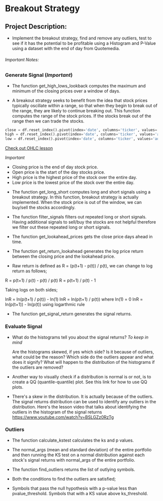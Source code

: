 
# Breakout Strategy

## Project Description: 

* Implement the breakout strategy, find and remove any outliers, test to see if it has the potential to be profitable using a Histogram and P-Value using a dataset with the end of day from Quotemedia.


###### *Important Notes*: 

###  Generate Signal (*Important*)

* The function get_high_lows_lookback computes the maximum and minimum of the closing prices over a window of days.

* A breakout strategy seeks to benefit from the idea that stock prices typically oscillate within a range, so that when they begin to break out of the range, they are likely to continue breaking out. This function computes the range of the stock prices. If the stocks break out of the range then we can trade the stocks.

```python
close = df.reset_index().pivot(index='date', columns='ticker', values='adj_close')
high = df.reset_index().pivot(index='date', columns='ticker', values='adj_high')
low = df.reset_index().pivot(index='date', columns='ticker', values='adj_low')
```

[Check out OHLC lesson](https://www.youtube.com/watch?v=FgNY4YgVWFk)

*Important*
- Closing price is the end of day stock price.
- Open price is the start of the day stocks price.
- High price is the highest price of the stock over the entire day.
- Low price is the lowest price of the stock over the entire day.

* The function get_long_short computes long and short signals using a breakout strategy. In this function, breakout strategy is actually implemented. When the stock price is out of the window, we can buy/sell the stocks accordingly.

* The function filter_signals filters out repeated long or short signals. Having additional signals to sell/buy the stocks are not helpful therefore we filter out these repeated long or short signals.

* The function get_lookahead_prices gets the close price days ahead in time.

* The function get_return_lookahead generates the log price return between the closing price and the lookahead price.

* Raw return is defined as R = (p(t+1) - p(t)) / p(t), we can change to log return as follows;

R = p(t+1) / p(t) - p(t) / p(t)
R = p(t+1) / p(t) - 1

Taking logs on both sides;

lnR = ln(p(t+1) / p(t)) - ln(1)
lnR = ln(p(t+1) / p(t)) where ln(1) = 0
lnR = ln(p(t+1)) - ln(p(t)) using logarthmic rule

* The function get_signal_return generates the signal returns.

###  Evaluate Signal

* What do the histograms tell you about the signal returns?
*To keep in mind*

    Are the histograms skewed, if yes which side?
    Is it because of outliers, what could be the reason?
    Which side do the outliers appear and what does it signify?
    What will happen to the distribution of the histograms if the outliers are removed?

* Another way to visually check if a distribution is normal is or not, is to create a QQ (quantile-quantile) plot. See this link for how to use QQ plots.

* There's a skew in the distribution. It is actually because of the outliers. The signal returns distribution can be used to identify any outliers in the distribution. Here's the lesson video that talks about identifying the outliers in the histogram of the signal returns https://www.youtube.com/watch?v=BSLGZz0RzTg

### Outliers

* The function calculate_kstest calculates the ks and p values.

* The normal_args (mean and standard deviation) of the entire portfolio and then running the KS test on a normal distribution against each stock's signal returns with normal_args of the entire portfolio.

* The function find_outliers returns the list of outlying symbols.

* Both the conditions to find the outliers are satisfied;

* Symbols that pass the null hypothesis with a p-value less than pvalue_threshold. Symbols that with a KS value above ks_threshold.

